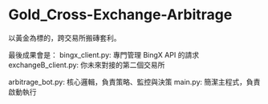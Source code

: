 # Gold_Cross-Exchange-Arbitrage
以黃金為標的，跨交易所搬磚套利。

最後成果會是：
bingx_client.py: 專門管理 BingX API 的請求
exchangeB_client.py: 你未來對接的第二個交易所

arbitrage_bot.py: 核心邏輯，負責策略、監控與決策
main.py: 簡潔主程式，負責啟動執行
